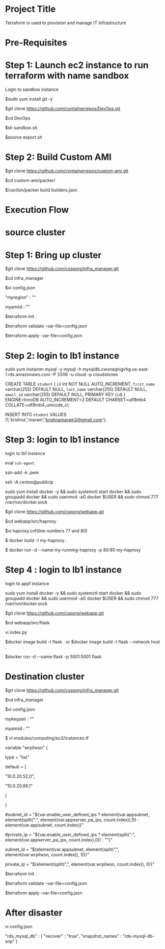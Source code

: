 Project Title
=====================
Terraform is used to provision and manage IT Infrastructure

Pre-Requisites
============================

# Step 1: Launch ec2 instance to run terraform with name sandbox

Login to sandbox instance

$sudo yum install git -y

$git clone https://github.com/containerrepos/DevOps.git

$cd DevOps

$sh sandbox.sh

$source export.sh

# Step 2: Build Custom AMI

$git clone https://github.com/containerrepos/custom-ami.git

$cd custom-ami/packer/

$/usr/bin/packer build builders.json


Execution Flow
=====================

# source cluster

# Step 1: Bring up cluster

$git clone https://github.com/cssporg/infra_manager.git

$cd infra_manager

$vi config.json

"myregion" : ""

myamiid : ""

$terraform init .

$terraform validate -var-file=config.json

$terraform apply -var-file=config.json


# Step 2:  login to lb1 instance 
sudo yum instamm mysql -y
mysql -h mysqldb.cwxnaqnigvhg.us-east-1.rds.amazonaws.com -P 3306 -u cloud -p cloudstones


CREATE TABLE `student` (
  `id` int NOT NULL AUTO_INCREMENT,
  `first_name` varchar(255) DEFAULT NULL,
  `last_name` varchar(255) DEFAULT NULL,
  `email_id` varchar(255) DEFAULT NULL,
  PRIMARY KEY (`id`)
) ENGINE=InnoDB AUTO_INCREMENT=2 DEFAULT CHARSET=utf8mb4 COLLATE=utf8mb4_unicode_ci;


INSERT INTO `student` VALUES (1,'krishna','maram','krishnamaram2@gmail.com');

# Step 3:  login to lb1 instance

login to lb1 instance 

eval `ssh-agent`

ssh-add -k .pem

ssh -A centos@publicip




sudo yum install docker -y && sudo systemctl start docker && sudo groupadd docker && sudo usermod -aG docker $USER && sudo chmod 777 /var/run/docker.sock

$git clone https://github.com/csporg/webapp.git

$cd webapp/src/haproxy

$vi haproxy.cnf(line numbers 77 and 80)

$ docker build -t my-haproxy .

$ docker run -d --name my-running-haproxy -p 80:80 my-haproxy


# Step 4 :  login to lb1 instance
login to app1 instance

sudo yum install docker -y && sudo systemctl start docker && sudo groupadd docker && sudo usermod -aG docker $USER && sudo chmod 777 /var/run/docker.sock

$git clone https://github.com/csporg/webapp.git

$cd webapp/src/flask

vi index.py

$docker image build -t flask . or $docker image build -t flask --network host .

$docker run -d --name flask -p 5001:5001 flask








# Destination cluster

$git clone https://github.com/cssporg/infra_manager.git

$cd infra_manager

$vi config.json

mykeypair : ""

myamiid : ""


$ vi modules/computing/ec2/instances.tf

variable "wrpilwsn" {

type = "list"

default = [

"10.0.20.52,0",

"10.0.20.86,1"

]

}


#subnet_id = "${var.enable_user_defined_ips ? element(var.appsubnet, element(split(":", element(var.appserver_pa_ips, count.index)),1)) : element(var.appsubnet, count.index)}"

#private_ip = "${var.enable_user_defined_ips ? element(split(":", element(var.appserver_pa_ips, count.index),0)) : ""}"

subnet_id = "${element(var.appsubnet, element(split(",", element(var.wrpilwsn, count.index)), 1))}"

private_ip = "${element(split(",", element(var.wrpilwsn, count.index)), 0)}"


$terraform init .

$terraform validate -var-file=config.json

$terraform apply -var-file=config.json



# After disaster

vi config.json

"rds_mysql_db" : {
  "recover" : "true",
  "snapshot_names" : "rds-mysql-db-snp"
}


